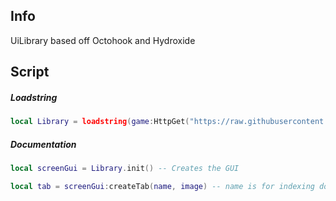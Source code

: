 ## Info
UiLibrary based off Octohook and Hydroxide

## Script
##### Loadstring
```Lua
local Library = loadstring(game:HttpGet("https://raw.githubusercontent.com/DiabloPro/UiLibrary/main/Main"))
```

##### Documentation
```Lua
local screenGui = Library.init() -- Creates the GUI

local tab = screenGui:createTab(name, image) -- name is for indexing don't repeat it or it'll error
```

